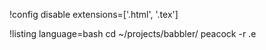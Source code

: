 !config disable extensions=['.html', '.tex']

!listing language=bash
cd ~/projects/babbler/<d>
peacock -r <e>.e

